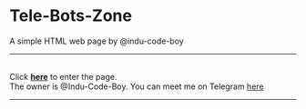 # Tele-Bots-Zone
A simple HTML web page by @indu-code-boy
<hr>
<br>
Click <a href="https://indu-code-boy.github.io/Tele-Bots-Zone/"><b>here</b></a> to enter the page.
<br>
The owner is @Indu-Code-Boy. You can meet me on Telegram <a href="https://t.me/II_Catman_Sup_Bot">here</a>
<br>
<hr>
